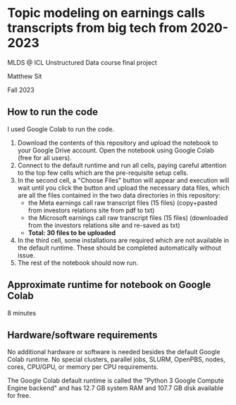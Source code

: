 # Topic modeling on earnings calls transcripts from big tech from 2020-2023
MLDS @ ICL Unstructured Data course final project

Matthew Sit

Fall 2023

## How to run the code

I used Google Colab to run the code.

1. Download the contents of this repository and upload the notebook to your Google Drive account. Open the notebook using Google Colab (free for all users).
2. Connect to the default runtime and run all cells, paying careful attention to the top few cells which are the pre-requisite setup cells.
3. In the second cell, a "Choose Files" button will appear and execution will wait until you click the button and upload the necessary data files, which are all the files contained in the two data directories in this repository:
    - the Meta earnings call raw transcript files (15 files) (copy+pasted from investors relations site from pdf to txt)
    - the Microsoft earnings call raw transcript files (15 files) (downloaded from the investors relations site and re-saved as txt)
    - **Total: 30 files to be uploaded**
4. In the third cell, some installations are required which are not available in the default runtime. These should be completed automatically without issue.
5. The rest of the notebook should now run.

## Approximate runtime for notebook on Google Colab
8 minutes

## Hardware/software requirements
No additional hardware or software is needed besides the default Google Colab runtime. No special clusters, parallel jobs, SLURM, OpenPBS, nodes, cores, CPU/GPU, or memory per CPU requirements.

The Google Colab default runtime is called the "Python 3 Google Compute Engine backend" and has 12.7 GB system RAM and 107.7 GB disk available for free.

